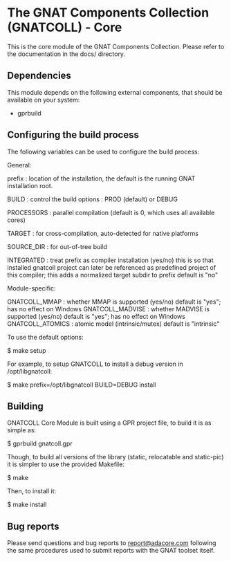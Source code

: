 The GNAT Components Collection (GNATCOLL) - Core
================================================

This is the core module of the GNAT Components Collection. Please refer to
the documentation in the docs/ directory.

Dependencies
------------

This module depends on the following external components, that should be
available on your system:

- gprbuild

Configuring the build process
-----------------------------

The following variables can be used to configure the build process:

General:

   prefix     : location of the installation, the default is the running
                GNAT installation root.

   BUILD      : control the build options : PROD (default) or DEBUG

   PROCESSORS : parallel compilation (default is 0, which uses all available
                cores)

   TARGET     : for cross-compilation, auto-detected for native platforms

   SOURCE_DIR : for out-of-tree build

   INTEGRATED : treat prefix as compiler installation (yes/no)
                this is so that installed gnatcoll project can later be
                referenced as predefined project of this compiler;
                this adds a normalized target subdir to prefix
                default is "no"

Module-specific:

   GNATCOLL_MMAP    : whether MMAP is supported (yes/no)
                      default is "yes"; has no effect on Windows
   GNATCOLL_MADVISE : whether MADVISE is supported (yes/no)
                      default is "yes"; has no effect on Windows
   GNATCOLL_ATOMICS : atomic model (intrinsic/mutex)
                      default is "intrinsic"

To use the default options:

   $ make setup

For example, to setup GNATCOLL to install a debug version in /opt/libgnatcoll:

   $ make prefix=/opt/libgnatcoll BUILD=DEBUG install


Building
--------

GNATCOLL Core Module is built using a GPR project file, to build it is as
simple as:

$ gprbuild gnatcoll.gpr

Though, to build all versions of the library (static, relocatable and
static-pic) it is simpler to use the provided Makefile:

$ make

Then, to install it:

$ make install


Bug reports
-----------

Please send questions and bug reports to report@adacore.com following
the same procedures used to submit reports with the GNAT toolset itself.
